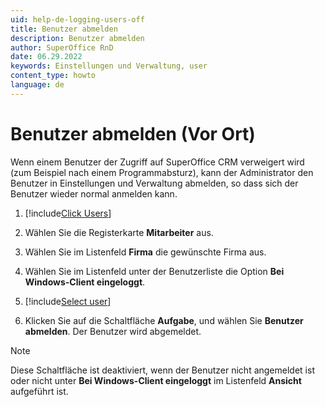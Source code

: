 ```yaml
---
uid: help-de-logging-users-off
title: Benutzer abmelden
description: Benutzer abmelden
author: SuperOffice RnD
date: 06.29.2022
keywords: Einstellungen und Verwaltung, user
content_type: howto
language: de
---
```


# Benutzer abmelden (Vor Ort)

Wenn einem Benutzer der Zugriff auf SuperOffice CRM verweigert wird (zum Beispiel nach einem Programmabsturz), kann der Administrator den Benutzer in Einstellungen und Verwaltung abmelden, so dass sich der Benutzer wieder normal anmelden kann.

1. [!include[Click Users](../../../admin/user-management/learn/includes/goto-users.md)]

2. Wählen Sie die Registerkarte **Mitarbeiter** aus.

3. Wählen Sie im Listenfeld **Firma** die gewünschte Firma aus.

4. Wählen Sie im Listenfeld unter der Benutzerliste die Option **Bei Windows-Client eingeloggt**.

5. [!include[Select user](../../../admin/user-management/learn/includes/select-user.md)]

6. Klicken Sie auf die Schaltfläche **Aufgabe**, und wählen Sie **Benutzer abmelden**. Der Benutzer wird abgemeldet.

> [!NOTE]
> Diese Schaltfläche ist deaktiviert, wenn der Benutzer nicht angemeldet ist oder nicht unter **Bei Windows-Client eingeloggt** im Listenfeld **Ansicht** aufgeführt ist.

<!-- Referenced links -->

<!-- Referenced images -->
